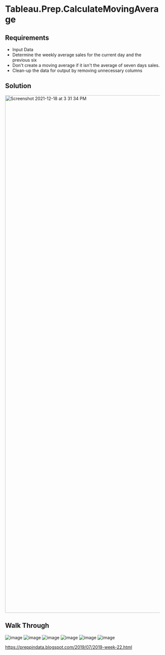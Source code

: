 # Tableau.Prep.CalculateMovingAverage



## Requirements

- Input Data
- Determine the weekly average sales for the current day and the previous six
- Don't create a moving average if it isn't the average of seven days sales.
- Clean-up the data for output by removing unnecessary columns

## Solution
 <img width="1680" alt="Screenshot 2021-12-18 at 3 31 34 PM" src="https://user-images.githubusercontent.com/95032838/146656038-2b0a6a50-4c1b-48bb-a596-daf7aa829527.png">
 
 ## Walk Through
![image](https://user-images.githubusercontent.com/95032838/147391773-9bd92a5e-8a44-4347-aa44-cf5b71a98195.png)
![image](https://user-images.githubusercontent.com/95032838/147391793-2e85d076-b7a2-4771-9b9e-c326ff73b1b5.png)
![image](https://user-images.githubusercontent.com/95032838/147391805-9b46d00c-bb43-4485-90dc-4fb49e0dc165.png)
![image](https://user-images.githubusercontent.com/95032838/147392121-d191e46e-6fe2-4949-ba73-42940d620643.png)
![image](https://user-images.githubusercontent.com/95032838/147392137-46acb6e4-45cb-4be1-bc96-ac2f10518465.png)
![image](https://user-images.githubusercontent.com/95032838/147392166-e4c06f5b-1751-4002-b516-c53ca3e1975b.png)



 

https://preppindata.blogspot.com/2019/07/2019-week-22.html
